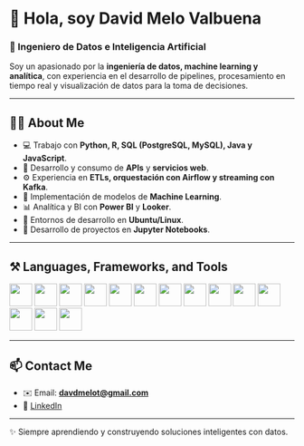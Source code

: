 # 👋 Hola, soy David Melo Valbuena

### 🚀 Ingeniero de Datos e Inteligencia Artificial

Soy un apasionado por la **ingeniería de datos, machine learning y analítica**, con experiencia en el desarrollo de pipelines, procesamiento en tiempo real y visualización de datos para la toma de decisiones.

---

## 👨‍💻 About Me
- 💻 Trabajo con **Python, R, SQL (PostgreSQL, MySQL), Java y JavaScript**.
- 🔗 Desarrollo y consumo de **APIs** y **servicios web**.
- ⚙️ Experiencia en **ETLs, orquestación con Airflow y streaming con Kafka**.
- 🤖 Implementación de modelos de **Machine Learning**.
- 📊 Analítica y BI con **Power BI** y **Looker**.
- 🐧 Entornos de desarrollo en **Ubuntu/Linux**.
- 📓 Desarrollo de proyectos en **Jupyter Notebooks**.

---

## ⚒️ Languages, Frameworks, and Tools
<p align="left">
  <img src="https://cdn.jsdelivr.net/gh/devicons/devicon/icons/python/python-original.svg" width="40" height="40"/>
  <img src="https://cdn.jsdelivr.net/gh/devicons/devicon/icons/r/r-original.svg" width="40" height="40"/>
  <img src="https://cdn.jsdelivr.net/gh/devicons/devicon/icons/postgresql/postgresql-original.svg" width="40" height="40"/>
  <img src="https://cdn.jsdelivr.net/gh/devicons/devicon/icons/mysql/mysql-original.svg" width="40" height="40"/>
  <img src="https://cdn.jsdelivr.net/gh/devicons/devicon/icons/java/java-original.svg" width="40" height="40"/>
  <img src="https://cdn.jsdelivr.net/gh/devicons/devicon/icons/javascript/javascript-original.svg" width="40" height="40"/>
  <img src="https://cdn.jsdelivr.net/gh/devicons/devicon/icons/apacheairflow/apacheairflow-original.svg" width="40" height="40"/>
  <img src="https://cdn.jsdelivr.net/gh/devicons/devicon/icons/apachekafka/apachekafka-original.svg" width="40" height="40"/>
  <img src="https://cdn.jsdelivr.net/gh/devicons/devicon/icons/linux/linux-original.svg" width="40" height="40"/>
  <img src="https://cdn.jsdelivr.net/gh/devicons/devicon/icons/pandas/pandas-original.svg" width="40" height="40"/>
  <img src="https://cdn.jsdelivr.net/gh/devicons/devicon/icons/numpy/numpy-original.svg" width="40" height="40"/>
  <img src="https://cdn.jsdelivr.net/gh/devicons/devicon/icons/docker/docker-original.svg" width="40" height="40"/>
  <img src="https://cdn.jsdelivr.net/gh/devicons/devicon/icons/git/git-original.svg" width="40" height="40"/>
  <img src="https://cdn.jsdelivr.net/gh/devicons/devicon/icons/jupyter/jupyter-original.svg" width="40" height="40"/>
</p>

---

## 📫 Contact Me
- ✉️ Email: **davdmelot@gmail.com**
- 💼 [LinkedIn](https://www.linkedin.com/in/david-melo-valbuena-7a23b633b/)

---

✨ Siempre aprendiendo y construyendo soluciones inteligentes con datos.
